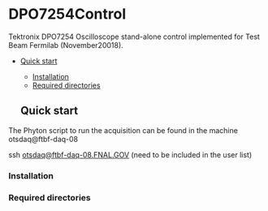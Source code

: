# DPO7254Control
Tektronix DPO7254 Oscilloscope stand-alone control implemented for Test Beam Fermilab (November20018). 

- [Quick start](#quick-start)
  * [Installation](#installation)
  * [Required directories](#required-directories)
 
  
  ## Quick start
 The Phyton script to run the acquisition can be found in the machine otsdaq@ftbf-daq-08 
 
 ssh otsdaq@ftbf-daq-08.FNAL.GOV   (need to be included in the user list)
 
  
  ### Installation
  
  ### Required directories
